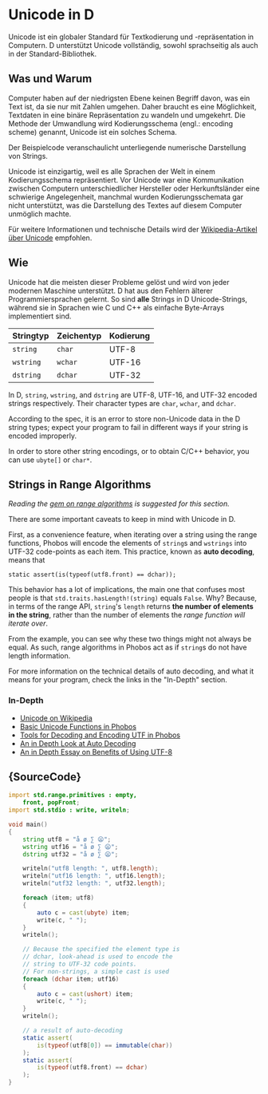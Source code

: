 # Unicode in D

Unicode ist ein globaler Standard für Textkodierung und 
-repräsentation in Computern. D unterstützt Unicode 
vollständig, sowohl sprachseitig als auch in der 
Standard-Bibliothek.

## Was und Warum

Computer haben auf der niedrigsten Ebene keinen Begriff 
davon, was ein Text ist, da sie nur mit Zahlen umgehen.
Daher braucht es eine Möglichkeit, Textdaten in eine
binäre Repräsentation zu wandeln und umgekehrt. Die Methode
der Umwandlung wird Kodierungsschema (engl.: encoding scheme)
genannt, Unicode ist ein solches Schema.

Der Beispielcode veranschaulicht unterliegende numerische
Darstellung von Strings.

Unicode ist einzigartig, weil es alle Sprachen der Welt in
einem Kodierungsschema repräsentiert. Vor Unicode war eine
Kommunikation zwischen Computern unterschiedlicher Hersteller
oder Herkunftsländer eine schwierige Angelegenheit, manchmal
wurden Kodierungsschemata gar nicht unterstützt, was die 
Darstellung des Textes auf diesem Computer unmöglich machte.

Für weitere Informationen und technische Details wird der
[Wikipedia-Artikel über Unicode](https://de.wikipedia.org/wiki/Unicode)
empfohlen.

## Wie

Unicode hat die meisten dieser Probleme gelöst und wird von
jeder modernen Maschine unterstützt. D hat aus den Fehlern
älterer Programmiersprachen gelernt. So sind **alle** Strings 
in D Unicode-Strings, während sie in Sprachen wie C und C++
als einfache Byte-Arrays implementiert sind.

| Stringtyp | Zeichentyp | Kodierung |
|-----------|------------|-----------|
| `string`  | `char`     | UTF-8     |
| `wstring` | `wchar`    | UTF-16    |
| `dstring` | `dchar`    | UTF-32    |

In D, `string`, `wstring`, and `dstring` are UTF-8, UTF-16, and
UTF-32 encoded strings respectively. Their character types are
`char`, `wchar`, and `dchar`.

According to the spec, it is an error to store non-Unicode
data in the D string types; expect your program to fail in
different ways if your string is encoded improperly.

In order to store other string encodings, or to obtain C/C++
behavior, you can use `ubyte[]` or `char*`.

## Strings in Range Algorithms

*Reading the [gem on range algorithms](gems/range-algorithms) is
suggested for this section.*

There are some important caveats to keep in mind with Unicode
in D.

First, as a convenience feature, when iterating over a string
using the range functions, Phobos will encode the elements of
`string`s and `wstrings` into UTF-32 code-points as each item.
This practice, known as **auto decoding**, means that

```
static assert(is(typeof(utf8.front) == dchar));
```

This behavior has a lot of implications, the main one that
confuses most people is that `std.traits.hasLength!(string)`
equals `False`. Why? Because, in terms of the range API,
`string`'s `length` returns **the number of elements in the string**,
rather than the number of elements the *range function will iterate over*.

From the example, you can see why these two things might not always
be equal. As such, range algorithms in Phobos act as if `string`s
do not have length information.

For more information on the technical details of auto decoding,
and what it means for your program, check the links in the
"In-Depth" section.

### In-Depth

- [Unicode on Wikipedia](https://en.wikipedia.org/wiki/Unicode)
- [Basic Unicode Functions in Phobos](https://dlang.org/phobos/std_uni.html)
- [Tools for Decoding and Encoding UTF in Phobos](https://dlang.org/phobos/std_utf.html)
- [An in Depth Look at Auto Decoding](https://jackstouffer.com/blog/d_auto_decoding_and_you.html)
- [An in Depth Essay on Benefits of Using UTF-8](http://utf8everywhere.org/)

## {SourceCode}

```d
import std.range.primitives : empty,
    front, popFront;
import std.stdio : write, writeln;

void main()
{
    string utf8 = "å ø ∑ 😦";
    wstring utf16 = "å ø ∑ 😦";
    dstring utf32 = "å ø ∑ 😦";

    writeln("utf8 length: ", utf8.length);
    writeln("utf16 length: ", utf16.length);
    writeln("utf32 length: ", utf32.length);

    foreach (item; utf8)
    {
        auto c = cast(ubyte) item;
        write(c, " ");
    }
    writeln();

    // Because the specified the element type is
    // dchar, look-ahead is used to encode the
    // string to UTF-32 code points.
    // For non-strings, a simple cast is used
    foreach (dchar item; utf16)
    {
        auto c = cast(ushort) item;
        write(c, " ");
    }
    writeln();

    // a result of auto-decoding
    static assert(
        is(typeof(utf8[0]) == immutable(char))
    );
    static assert(
        is(typeof(utf8.front) == dchar)
    );
}
```
